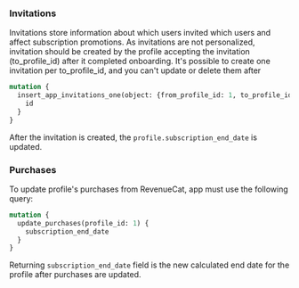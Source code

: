 ### Invitations

Invitations store information about which users invited which users and affect subscription promotions. 
As invitations are not personalized, invitation should be created by the profile accepting the invitation (to_profile_id) after it completed onboarding.
It's possible to create one invitation per to_profile_id, and you can't update or delete them after

```graphql
mutation {
  insert_app_invitations_one(object: {from_profile_id: 1, to_profile_id: 2}) {
    id
  }
}
```

After the invitation is created, the `profile.subscription_end_date` is updated.

### Purchases

To update profile's purchases from RevenueCat, app must use the following query:
```graphql
mutation {
  update_purchases(profile_id: 1) {
    subscription_end_date
  }
}
```
Returning `subscription_end_date` field is the new calculated end date for the profile after purchases are updated.
